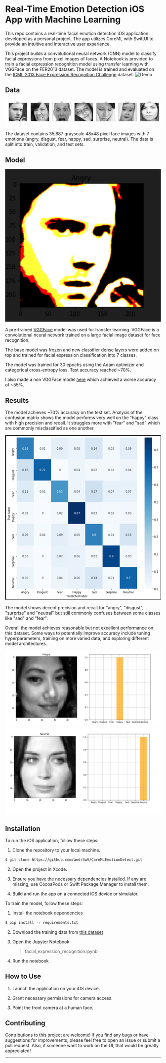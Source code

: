 
# Real-Time Emotion Detection iOS App with Machine Learning

This repo contains a real-time facial emotion detection iOS application developed as a personal project. The app utilizes CoreML with SwiftUI to provide an intuitive and interactive user experience.

This project builds a convolutional neural network (CNN) model to classify facial expressions from pixel images of faces. A Notebook is provided to train a facial expression recognition model using transfer learning with VGGFace on the FER2013 dataset. The model is trained and evaluated on the [ICML 2013 Face Expression Recognition Challenge](https://www.kaggle.com/c/challenges-in-representation-learning-facial-expression-recognition-challenge) dataset.
![Demo](images/demo.gif)

## Data
![App Demo](images/cover-image.png)

The dataset contains 35,887 grayscale 48x48 pixel face images with 7 emotions (angry, disgust, fear, happy, sad, surprise, neutral). The data is split into train, validation, and test sets. 

## Model

![App Demo](images/cover-image2.png)

A pre-trained [VGGFace](https://arxiv.org/abs/1710.08092) model was used for transfer learning. VGGFace is a convolutional neural network trained on a large facial image dataset for face recognition.

The base model was frozen and new classifier dense layers were added on top and trained for facial expression classification into 7 classes.

The model was trained for 30 epochs using the Adam optimizer and categorical cross-entropy loss. Test accuracy reached ~70%.

I also made a non VGGFace model [here](https://colab.research.google.com/drive/1ljnCpndHomjXc5PDkJ2gsF9hbuMgynwg?usp=sharing) which achieved a worse accuracy of ~55%. 

## Results 

The model achieves ~70% accuracy on the test set. Analysis of the confusion matrix shows the model performs very well on the "happy" class with high precision and recall. It struggles more with "fear" and "sad" which are commonly misclassified as one another. 

![Confusion Matrix](images/confusion-matrix.png)  

The model shows decent precision and recall for "angry", "disgust", "surprise" and "neutral" but still commonly confuses between some classes like "sad" and "fear". 

Overall the model achieves reasonable but not excellent performance on this dataset. Some ways to potentially improve accuracy include tuning hyperparameters, training on more varied data, and exploring different model architectures.

![](images/accuracy2.png)
![](images/accuracy3.png)

## Installation

To run the iOS application, follow these steps:

1. Clone the repository to your local machine.

```bash
$ git clone https://github.com/andr3wV/CoreMLEmotionDetect.git
```

2. Open the project in Xcode.

3. Ensure you have the necessary dependencies installed. If any are missing, use CocoaPods or Swift Package Manager to install them.

4. Build and run the app on a connected iOS device or simulator.

To train the model, follow these steps:

1. Install the notebook dependencies
```bash
$ pip install -r requirements.txt
```
2. Download the training data from [this dataset](https://www.kaggle.com/competitions/challenges-in-representation-learning-facial-expression-recognition-challenge/overview)
4. Open the Jupyter Notebook 
	> facial_expression_recognition.ipynb
	
5. Run the notebook

## How to Use

1. Launch the application on your iOS device.

2. Grant necessary permissions for camera access.

3. Point the front camera at a human face.

## Contributing

Contributions to this project are welcome! If you find any bugs or have suggestions for improvements, please feel free to open an issue or submit a pull request. Also, if someone want to work on the UI, that would be greatly appreciated!

---
